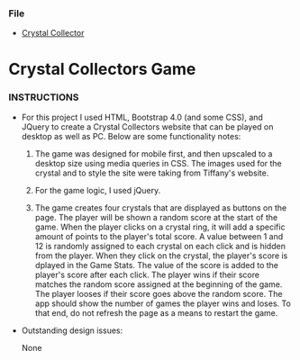 ### File

* [Crystal Collector](https://llanoreinaldo.github.io/Crystal-Collectors/)

# Crystal Collectors Game

### INSTRUCTIONS

* For this project I used HTML, Bootstrap 4.0 (and some CSS), and JQuery to create a Crystal Collectors website that can be played on desktop as well as PC.  Below are some functionality notes:

    1. The game was designed for mobile first, and then upscaled to a desktop size using media queries in CSS.  The images used for the crystal and to style the site were taking from Tiffany's website.

    3. For the game logic, I used jQuery.

    4. The game creates four crystals that are displayed as buttons on the page.  The player will be shown a random score at the start of the game.  When the player clicks on a crystal ring, it will add a specific amount of points to the player's total score.  A value between 1 and 12 is randomly assigned to each crystal on each click and is hidden from the player.  When they click on the crystal, the player's score is dplayed in the Game Stats.  The value of the score is added to the player's score after each click. The player wins if their score matches the random score assigned at the beginning of the game.  The player looses if their score goes above the random score.  The app should show the number of games the player wins and loses. To that end, do not refresh the page as a means to restart the game.


* Outstanding design issues:

    None